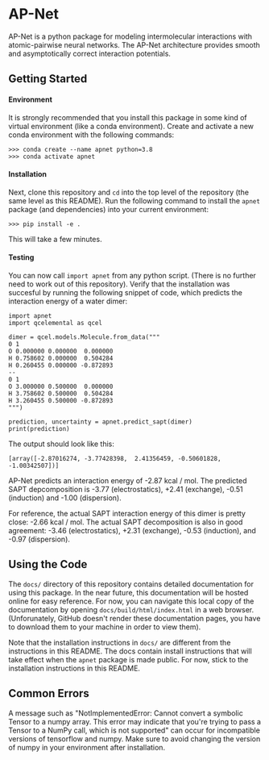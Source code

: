 # AP-Net

AP-Net is a python package for modeling intermolecular interactions with atomic-pairwise neural networks.
The AP-Net architecture provides smooth and asymptotically correct interaction potentials.

## Getting Started

#### Environment

It is strongly recommended that you install this package in some kind of virtual environment (like a conda environment).
Create and activate a new conda environment with the following commands:
```
>>> conda create --name apnet python=3.8
>>> conda activate apnet
```
#### Installation

Next, clone this repository and `cd` into the top level of the repository (the same level as this README).
Run the following command to install the `apnet` package (and dependencies) into your current environment:
```
>>> pip install -e .
```
This will take a few minutes.

#### Testing

You can now call `import apnet` from any python script.
(There is no further need to work out of this repository).
Verify that the installation was succesful by running the following snippet of code, which predicts the interaction energy of a water dimer:
```
import apnet
import qcelemental as qcel

dimer = qcel.models.Molecule.from_data("""
0 1
O 0.000000 0.000000  0.000000
H 0.758602 0.000000  0.504284
H 0.260455 0.000000 -0.872893
--
0 1
O 3.000000 0.500000  0.000000
H 3.758602 0.500000  0.504284
H 3.260455 0.500000 -0.872893
""")

prediction, uncertainty = apnet.predict_sapt(dimer)
print(prediction)
```

The output should look like this:
```
[array([-2.87016274, -3.77428398,  2.41356459, -0.50601828, -1.00342507])]
```
AP-Net predicts an interaction energy of -2.87 kcal / mol.
The predicted SAPT depcomposition is -3.77 (electrostatics), +2.41 (exchange), -0.51 (induction) and -1.00 (dispersion).

For reference, the actual SAPT interaction energy of this dimer is pretty close: -2.66 kcal / mol.
The actual SAPT decomposition is also in good agreement: -3.46 (electrostatics), +2.31 (exchange), -0.53 (induction), and -0.97 (dispersion).

## Using the Code

The `docs/` directory of this repository contains detailed documentation for using this package.
In the near future, this documentation will be hosted online for easy reference.
For now, you can navigate this local copy of the documentation by opening `docs/build/html/index.html` in a web browser.
(Unforunately, GitHub doesn't render these documentation pages, you have to download them to your machine in order to view them).

Note that the installation instructions in `docs/` are different from the instructions in this README.
The docs contain install instructions that will take effect when the `apnet` package is made public.
For now, stick to the installation instructions in this README.

<!--The features of this python package include:-->
<!--* Predict SAPT interaction energies with a pre-trained model-->
<!--* Predict atomic charge distributions with a pre-trained model-->
<!--* Train your own interaction energy or atomic property model-->
<!--To get started, check out the [documentation page](file:///Users/zachglick/gits/AP-Net-mp-temp/docs/build/html/index.html). (TODO: hook up readthedocs)-->

## Common Errors

A message such as "NotImplementedError: Cannot convert a symbolic Tensor to a numpy array. This error may indicate that you're trying to pass a Tensor to a NumPy call, which is not supported" can occur for incompatible versions of tensorflow and numpy.
Make sure to avoid changing the version of numpy in your environment after installation.
